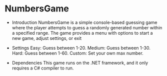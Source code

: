 # NumbersGame

- Introduction
NumbersGame is a simple console-based guessing game where the player attempts to guess a randomly generated number within a specified range.
The game provides a menu with options to start a new game, adjust settings, or exit

- Settings
Easy: Guess between 1-20.
Medium: Guess between 1-30.
Hard: Guess between 1-60.
Custom: Set your own max number.

- Dependencies
This game runs on the .NET framework, and it only requires a C# compiler to run.
